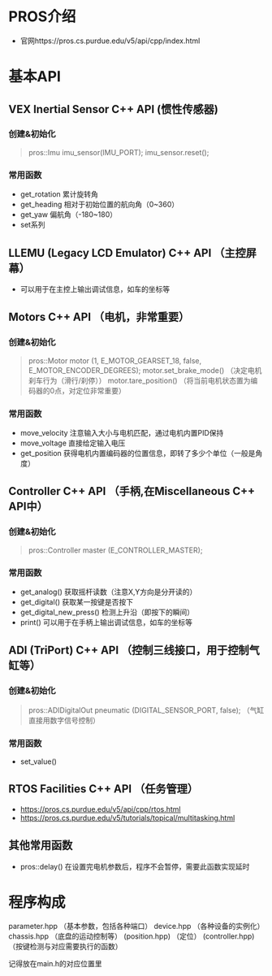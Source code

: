 # PROS介绍
- 官网https://pros.cs.purdue.edu/v5/api/cpp/index.html

# 基本API

## VEX Inertial Sensor C++ API (惯性传感器)
### 创建&初始化
> pros::Imu imu_sensor(IMU_PORT);
> imu_sensor.reset();

### 常用函数
- get_rotation 累计旋转角
- get_heading 相对于初始位置的航向角（0~360）
- get_yaw 偏航角（-180~180）
- set系列

## LLEMU (Legacy LCD Emulator) C++ API （主控屏幕）
- 可以用于在主控上输出调试信息，如车的坐标等

## Motors C++ API （电机，非常重要）
### 创建&初始化
> pros::Motor motor (1, E_MOTOR_GEARSET_18, false, E_MOTOR_ENCODER_DEGREES);
> motor.set_brake_mode() （决定电机刹车行为（滑行/刹停））
> motor.tare_position() （将当前电机状态置为编码器的0点，对定位非常重要）
### 常用函数
- move_velocity 注意输入大小与电机匹配，通过电机内置PID保持
- move_voltage 直接给定输入电压
- get_position 获得电机内置编码器的位置信息，即转了多少个单位（一般是角度）


## Controller C++ API （手柄,在Miscellaneous C++ API中）
### 创建&初始化
> pros::Controller master (E_CONTROLLER_MASTER);
### 常用函数
- get_analog() 获取摇杆读数（注意X,Y方向是分开读的）
- get_digital() 获取某一按键是否按下
- get_digital_new_press() 检测上升沿（即按下的瞬间）
- print() 可以用于在手柄上输出调试信息，如车的坐标等

## ADI (TriPort) C++ API （控制三线接口，用于控制气缸等）
### 创建&初始化
> pros::ADIDigitalOut pneumatic (DIGITAL_SENSOR_PORT, false); （气缸直接用数字信号控制）
### 常用函数
- set_value()

## RTOS Facilities C++ API （任务管理）
- https://pros.cs.purdue.edu/v5/api/cpp/rtos.html
- https://pros.cs.purdue.edu/v5/tutorials/topical/multitasking.html

## 其他常用函数
- pros::delay() 在设置完电机参数后，程序不会暂停，需要此函数实现延时

# 程序构成

parameter.hpp       （基本参数，包括各种端口）
device.hpp          （各种设备的实例化）
chassis.hpp         （底盘的运动控制等）
(position.hpp)      （定位）
(controller.hpp)    （按键检测与对应需要执行的函数）

记得放在main.h的对应位置里
